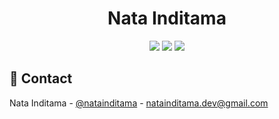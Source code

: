<div align="center">
  <h1> Nata Inditama </h1>

  <picture>
    <source srcset="https://github-readme-stats.vercel.app/api?username=natainditama&show_icons=true&theme=dark" media="(prefers-color-scheme: dark)" />
    <source srcset="https://github-readme-stats.vercel.app/api?username=natainditama&show_icons=true&theme=default" media="(prefers-color-scheme: light), (prefers-color-scheme: no-preference)" />
    <img src="https://github-readme-stats.vercel.app/api?username=natainditama&show_icons=true" />
  </picture>  

  <picture>
    <source srcset="https://github-readme-streak-stats.herokuapp.com?user=natainditama&border_radius=&ring=2F80ED&fire=4C71F2&currStreakLabel=4C71F2&theme=dark" media="(prefers-color-scheme: dark)" />
    <source srcset="https://github-readme-streak-stats.herokuapp.com?user=natainditama&border_radius=&ring=2F80ED&fire=4C71F2&currStreakLabel=4C71F2&theme=default" media="(prefers-color-scheme: light), (prefers-color-scheme: no-preference)" />
    <img src="https://github-readme-streak-stats.herokuapp.com?user=natainditama&border_radius=&ring=2F80ED&fire=4C71F2&currStreakLabel=4C71F2" />
  </picture>

  <picture>
    <source srcset="https://github-readme-stats.vercel.app/api/top-langs?username=natainditama&show_icons=true&theme=dark&layout=compact" media="(prefers-color-scheme: dark)" />
    <source srcset="https://github-readme-stats.vercel.app/api/top-langs?username=natainditama&show_icons=true&theme=default&layout=compact" media="(prefers-color-scheme: light), (prefers-color-scheme: no-preference)" />
    <img src="https://github-readme-stats.vercel.app/api?username=natainditama&show_icons=true&layout=compact" />
  </picture>  
</div>    
  
<!-- Contact -->
## :handshake: Contact

Nata Inditama - [@natainditama](https://t.me/natainditama) - natainditama.dev@gmail.com


